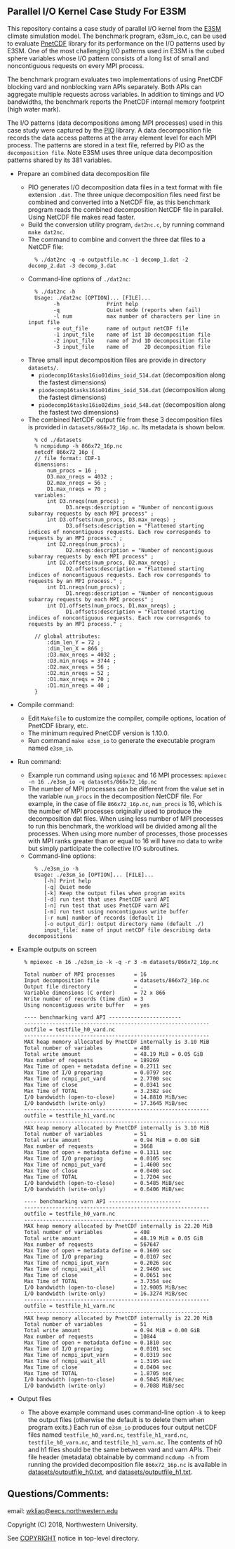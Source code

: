 ## Parallel I/O Kernel Case Study For E3SM

This repository contains a case study of parallel I/O kernel from the
[E3SM](https://github.com/E3SM-Project/E3SM) climate simulation model. The
benchmark program, e3sm_io.c, can be used to evaluate
[PnetCDF](https://github.com/Parallel-NetCDF/PnetCDF) library for its
performance on the I/O patterns used by E3SM. One of the most challenging I/O
patterns used in E3SM is the cubed sphere variables whose I/O pattern consists
of a long list of small and noncontiguous requests on every MPI process.

The benchmark program evaluates two implementations of using PnetCDF blocking
vard and nonblocking varn APIs separately. Both APIs can aggregate multiple
requests across variables. In addition to timings and I/O bandwidths, the
benchmark reports the PnetCDF internal memory footprint (high water mark).

The I/O patterns (data decompositions among MPI processes) used in this case
study were captured by the [PIO](https://github.com/NCAR/ParallelIO) library.
A data decomposition file records the data access patterns at the array element
level for each MPI process. The patterns are stored in a text file, referred by
PIO as the `decomposition file`. Note E3SM uses three unique data decomposition
patterns shared by its 381 variables.

* Prepare an combined data decomposition file
  * PIO generates I/O decomposition data files in a text format with file
    extension `.dat`. The three unique decomposition files need first be
    combined and converted into a NetCDF file, as this benchmark program reads
    the combined decomposition NetCDF file in parallel. Using NetCDF file makes
    read faster.
  * Build the conversion utility program, `dat2nc.c`, by running command
    `make dat2nc`.
  * The command to combine and convert the three dat files to a NetCDF file:
    ```
      % ./dat2nc -q -o outputfile.nc -1 decomp_1.dat -2 decomp_2.dat -3 decomp_3.dat
    ```
  * Command-line options of `./dat2nc`:
    ```
      % ./dat2nc -h
      Usage: ./dat2nc [OPTION]... [FILE]...
            -h               Print help
            -q               Quiet mode (reports when fail)
            -l num           max number of characters per line in input file
            -o out_file      name of output netCDF file
            -1 input_file    name of 1st 1D decomposition file
            -2 input_file    name of 2nd 1D decomposition file
            -3 input_file    name of     2D decomposition file
    ```
  * Three small input decomposition files are provide in directory `datasets/`.
    * `piodecomp16tasks16io01dims_ioid_514.dat`  (decomposition along the fastest dimensions)
    * `piodecomp16tasks16io01dims_ioid_516.dat`  (decomposition along the fastest dimensions)
    * `piodecomp16tasks16io02dims_ioid_548.dat`  (decomposition along the fastest two dimensions)
  * The combined NetCDF output file from these 3 decomposition files is
    provided in `datasets/866x72_16p.nc`. Its metadata is shown below.
    ```
      % cd ./datasets
      % ncmpidump -h 866x72_16p.nc
      netcdf 866x72_16p {
      // file format: CDF-1
      dimensions:
          num_procs = 16 ;
          D3.max_nreqs = 4032 ;
          D2.max_nreqs = 56 ;
          D1.max_nreqs = 70 ;
      variables:
          int D3.nreqs(num_procs) ;
                D3.nreqs:description = "Number of noncontiguous subarray requests by each MPI process" ;
          int D3.offsets(num_procs, D3.max_nreqs) ;
                D3.offsets:description = "Flattened starting indices of noncontiguous requests. Each row corresponds to requests by an MPI process." ;
          int D2.nreqs(num_procs) ;
                D2.nreqs:description = "Number of noncontiguous subarray requests by each MPI process" ;
          int D2.offsets(num_procs, D2.max_nreqs) ;
                D2.offsets:description = "Flattened starting indices of noncontiguous requests. Each row corresponds to requests by an MPI process." ;
          int D1.nreqs(num_procs) ;
                D1.nreqs:description = "Number of noncontiguous subarray requests by each MPI process" ;
          int D1.offsets(num_procs, D1.max_nreqs) ;
                D1.offsets:description = "Flattened starting indices of noncontiguous requests. Each row corresponds to requests by an MPI process." ;

      // global attributes:
          :dim_len_Y = 72 ;
          :dim_len_X = 866 ;
          :D3.max_nreqs = 4032 ;
          :D3.min_nreqs = 3744 ;
          :D2.max_nreqs = 56 ;
          :D2.min_nreqs = 52 ;
          :D1.max_nreqs = 70 ;
          :D1.min_nreqs = 40 ;
      }
    ```

* Compile command:
  * Edit `Makefile` to customize the compiler, compile options, location of
    PnetCDF library, etc.
  * The minimum required PnetCDF version is 1.10.0.
  * Run command `make e3sm_io` to generate the executable program named
    `e3sm_io`.

* Run command:
  * Example run command using `mpiexec` and 16 MPI processes:
    `mpiexec -n 16 ./e3sm_io -q datasets/866x72_16p.nc`
  * The number of MPI processes can be different from the value set in the
    variable `num_procs` in the decomposition NetCDF file. For example, in the
    case of file `866x72_16p.nc`, `num_procs` is 16, which is the number of MPI
    processes originally used to produce the decomposition dat files. When
    using less number of MPI processes to run this benchmark, the workload will
    be divided among all the processes. When using more number of processes,
    those processes with MPI ranks greater than or equal to 16 will have no
    data to write but simply participate the collective I/O subroutines.
  * Command-line options:
    ```
      % ./e3sm_io -h
      Usage: ./e3sm_io [OPTION]... [FILE]...
         [-h] Print help
         [-q] Quiet mode
         [-k] Keep the output files when program exits
         [-d] run test that uses PnetCDF vard API
         [-n] run test that uses PnetCDF varn API
         [-m] run test using noncontiguous write buffer
         [-r num] number of records (default 1)
         [-o output_dir]: output directory name (default ./)
         input_file: name of input netCDF file describing data decompositions
    ```
* Example outputs on screen
  ```
    % mpiexec -n 16 ./e3sm_io -k -q -r 3 -m datasets/866x72_16p.nc

    Total number of MPI processes      = 16
    Input decomposition file           = datasets/866x72_16p.nc
    Output file directory              = .
    Variable dimensions (C order)      = 72 x 866
    Write number of records (time dim) = 3
    Using noncontiguous write buffer   = yes

    ---- benchmarking vard API -----------------------
    -----------------------------------------------------------
    outfile = testfile_h0_vard.nc
    -----------------------------------------------------------
    MAX heap memory allocated by PnetCDF internally is 3.10 MiB
    Total number of variables          = 408
    Total write amount                 = 48.19 MiB = 0.05 GiB
    Max number of requests             = 189269
    Max Time of open + metadata define = 0.2711 sec
    Max Time of I/O preparing          = 0.0797 sec
    Max Time of ncmpi_put_vard         = 2.7700 sec
    Max Time of close                  = 0.0341 sec
    Max Time of TOTAL                  = 3.2382 sec
    I/O bandwidth (open-to-close)      = 14.8810 MiB/sec
    I/O bandwidth (write-only)         = 17.3645 MiB/sec
    -----------------------------------------------------------
    outfile = testfile_h1_vard.nc
    -----------------------------------------------------------
    MAX heap memory allocated by PnetCDF internally is 3.10 MiB
    Total number of variables          = 51
    Total write amount                 = 0.94 MiB = 0.00 GiB
    Max number of requests             = 3668
    Max Time of open + metadata define = 0.1311 sec
    Max Time of I/O preparing          = 0.0105 sec
    Max Time of ncmpi_put_vard         = 1.4600 sec
    Max Time of close                  = 0.0400 sec
    Max Time of TOTAL                  = 1.7204 sec
    I/O bandwidth (open-to-close)      = 0.5485 MiB/sec
    I/O bandwidth (write-only)         = 0.6406 MiB/sec

    ---- benchmarking varn API -----------------------
    -----------------------------------------------------------
    outfile = testfile_h0_varn.nc
    -----------------------------------------------------------
    MAX heap memory allocated by PnetCDF internally is 22.20 MiB
    Total number of variables          = 408
    Total write amount                 = 48.19 MiB = 0.05 GiB
    Max number of requests             = 567647
    Max Time of open + metadata define = 0.1609 sec
    Max Time of I/O preparing          = 0.0107 sec
    Max Time of ncmpi_iput_varn        = 0.2026 sec
    Max Time of ncmpi_wait_all         = 2.9460 sec
    Max Time of close                  = 0.0651 sec
    Max Time of TOTAL                  = 3.7354 sec
    I/O bandwidth (open-to-close)      = 12.9005 MiB/sec
    I/O bandwidth (write-only)         = 16.3274 MiB/sec
    -----------------------------------------------------------
    outfile = testfile_h1_varn.nc
    -----------------------------------------------------------
    MAX heap memory allocated by PnetCDF internally is 22.20 MiB
    Total number of variables          = 51
    Total write amount                 = 0.94 MiB = 0.00 GiB
    Max number of requests             = 10844
    Max Time of open + metadata define = 0.1810 sec
    Max Time of I/O preparing          = 0.0101 sec
    Max Time of ncmpi_iput_varn        = 0.0319 sec
    Max Time of ncmpi_wait_all         = 1.3195 sec
    Max Time of close                  = 0.0404 sec
    Max Time of TOTAL                  = 1.8705 sec
    I/O bandwidth (open-to-close)      = 0.5045 MiB/sec
    I/O bandwidth (write-only)         = 0.7088 MiB/sec
  ```
* Output files
  * The above example command uses command-line option `-k` to keep the output
    files (otherwise the default is to delete them when program exits.) Each
    run of `e3sm_io` produces four output netCDF files named
    `testfile_h0_vard.nc`, `testfile_h1_vard.nc`, `testfile_h0_varn.nc`, and
    `testfile_h1_varn.nc`. The contents of h0 and h1 files should be the same
    between vard and varn APIs. Their file header (metadata) obtainable by
    command `ncdump -h` from running the provided decomposition file
    `866x72_16p.nc` is available in
    [datasets/outputfile_h0.txt](datasets/outputfile_h0.txt),
    and
    [datasets/outputfile_h1.txt](datasets/outputfile_h1.txt).

## Questions/Comments:
email: wkliao@eecs.northwestern.edu

Copyright (C) 2018, Northwestern University.

See [COPYRIGHT](COPYRIGHT) notice in top-level directory.


